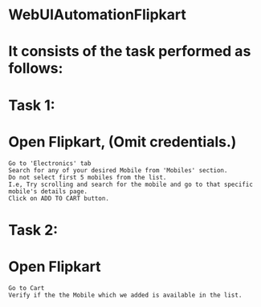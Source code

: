 # WebUIAutomationFlipkart

# It consists of the task performed as follows:

# Task 1:

# 	Open Flipkart, (Omit credentials.)
	Go to 'Electronics' tab
	Search for any of your desired Mobile from 'Mobiles' section.
	Do not select first 5 mobiles from the list.
	I.e, Try scrolling and search for the mobile and go to that specific mobile's details page.
	Click on ADD TO CART button.

# Task 2:

#	Open Flipkart
	Go to Cart
	Verify if the the Mobile which we added is available in the list.